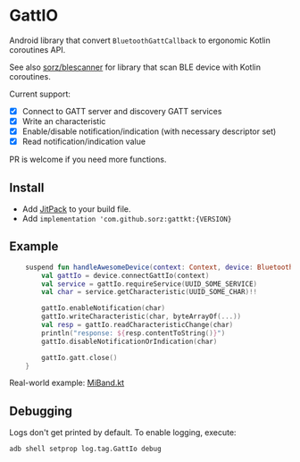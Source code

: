# GattIO

Android library that convert `BluetoothGattCallback` to ergonomic Kotlin
coroutines API.

See also [sorz/blescanner](https://github.com/sorz/blescanner) for library
that scan BLE device with Kotlin coroutines.

Current support:

- [x] Connect to GATT server and discovery GATT services
- [x] Write an characteristic
- [x] Enable/disable notification/indication (with necessary descriptor set)
- [x] Read notification/indication value

PR is welcome if you need more functions.

## Install

- Add [JitPack](https://jitpack.io/) to your build file.
- Add `implementation 'com.github.sorz:gattkt:{VERSION}`

## Example

```kotlin
    suspend fun handleAwesomeDevice(context: Context, device: BluetoothDevice) {
        val gattIo = device.connectGattIo(context)
        val service = gattIo.requireService(UUID_SOME_SERVICE)
        val char = service.getCharacteristic(UUID_SOME_CHAR)!!

        gattIo.enableNotification(char)
        gattIo.writeCharacteristic(char, byteArrayOf(...))
        val resp = gattIo.readCharacteristicChange(char)
        println("response: ${resp.contentToString()}")
        gattIo.disableNotificationOrIndication(char)

        gattIo.gatt.close()
    }
```

Real-world example:
[MiBand.kt](https://github.com/sorz/miband4-export/blob/master/app/src/main/java/cn/edu/sustech/cse/miband/MiBand.kt)

## Debugging
Logs don't get printed by default. To enable logging, execute:

```bash
adb shell setprop log.tag.GattIo debug
```

